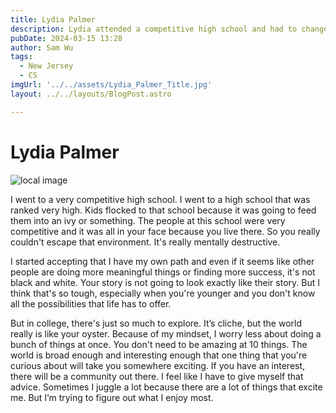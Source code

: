 ```yaml
---
title: Lydia Palmer
description: Lydia attended a competitive high school and had to change their mindset once entering college. 
pubDate: 2024-03-15 13:28
author: Sam Wu
tags:
  - New Jersey
  - CS
imgUrl: '../../assets/Lydia_Palmer_Title.jpg'
layout: ../../layouts/BlogPost.astro

---
```

# Lydia Palmer

![local image](../../assets/Lydia_Palmer.JPG)

I went to a very competitive high school. I went to a high school that was ranked very high. Kids flocked to that school because it was going to feed them into an ivy or something.
The people at this school were very competitive and it was all in your face because you live there. So you really couldn't escape that environment. It's really mentally destructive. 

I started accepting that I have my own path and even if it seems like other people are doing more meaningful things or finding more success, it's not black and white. Your story is not going to look exactly like their story. But I think that's so tough, especially when you're younger and you don't know all the possibilities that life has to offer.

But in college, there's just so much to explore. It’s cliche, but the world really is like your oyster. Because of my mindset, I worry less about doing a bunch of things at once. You don't need to be amazing at 10 things. The world is broad enough and interesting enough that one thing that you're curious about will take you somewhere exciting. If you have an interest, there will be a community out there. I feel like I have to give myself that advice. Sometimes I juggle a lot because there are a lot of things that excite me. But I’m trying to figure out what I enjoy most.
